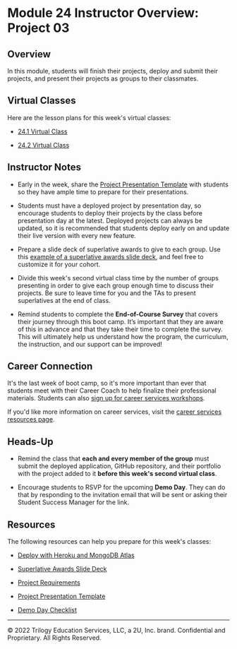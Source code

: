 # Module 24 Instructor Overview: Project 03

## Overview

In this module, students will finish their projects, deploy and submit their projects, and present their projects as groups to their classmates.

## Virtual Classes

Here are the lesson plans for this week's virtual classes:

* [24.1 Virtual Class](./24.1-REQUIRED.md)

* [24.2 Virtual Class](./24.2-REQUIRED.md)

## Instructor Notes

* Early in the week, share the [Project Presentation Template](https://docs.google.com/presentation/d/10QaO9KH8HtUXj__81ve0SZcpO5DbMbqqQr4iPpbwKks/edit?usp=sharing) with students so they have ample time to prepare for their presentations.

* Students must have a deployed project by presentation day, so encourage students to deploy their projects by the class before presentation day at the latest. Deployed projects can always be updated, so it is recommended that students deploy early on and update their live version with every new feature.

* Prepare a slide deck of superlative awards to give to each group. Use this [example of a superlative awards slide deck](https://docs.google.com/presentation/d/1fJGzsclaQ5TKBk3EnL7Gc-bg1ijSGM6_oB1gvpKYnZE/edit?usp=sharing), and feel free to customize it for your cohort.

* Divide this week's second virtual class time by the number of groups presenting in order to give each group enough time to discuss their projects. Be sure to leave time for you and the TAs to present superlatives at the end of class.

* Remind students to complete the **End-of-Course Survey** that covers their journey through this boot camp. It’s important that they are aware of this in advance and that they take their time to complete the survey. This will ultimately help us understand how the program, the curriculum, the instruction, and our support can be improved!

## Career Connection

It's the last week of boot camp, so it's more important than ever that students meet with their Career Coach to help finalize their professional materials. Students can also [sign up for career services workshops](https://careernetwork.2u.com/?utm_medium=Academics&utm_source=boot_camp).

If you'd like more information on career services, visit the [career services resources page](https://careernetwork.2u.com/?utm_medium=Academics&utm_source=boot_camp).

## Heads-Up

* Remind the class that **each and every member of the group** must submit the deployed application, GitHub repository, and their portfolio with the project added to it **before this week's second virtual class**.

* Encourage students to RSVP for the upcoming **Demo Day**. They can do that by responding to the invitation email that will be sent or asking their Student Success Manager for the link.

## Resources

The following resources can help you prepare for this week's classes:

* [Deploy with Heroku and MongoDB Atlas](https://coding-boot-camp.github.io/full-stack/mongodb/deploy-with-heroku-and-mongodb-atlas)

* [Superlative Awards Slide Deck](https://docs.google.com/presentation/d/1QlPJhHnHvLLtKheKl4opm7tibkjjALZeAzwVvZdJDO0/edit?usp=sharing)

* [Project Requirements](../../01-Class-Content/22-State/04-Supplemental/Project-Requirements.md)

* [Project Presentation Template](https://docs.google.com/presentation/d/10QaO9KH8HtUXj__81ve0SZcpO5DbMbqqQr4iPpbwKks/edit?usp=sharing)

* [Demo Day Checklist](https://docs.google.com/document/d/1ncrQ3X7QsgyO_rcEIKdAeW28jT-niDZkwpFBWK7x-nI/edit)

---
© 2022 Trilogy Education Services, LLC, a 2U, Inc. brand. Confidential and Proprietary. All Rights Reserved.
